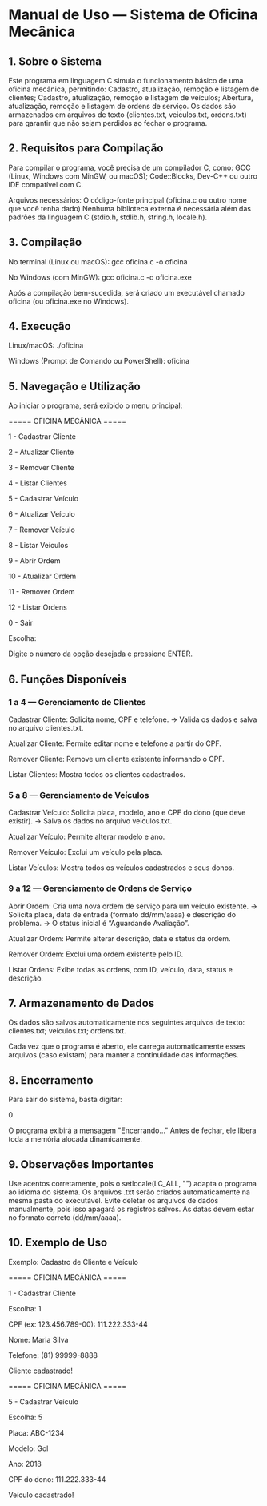 # Manual de Uso — Sistema de Oficina Mecânica
## 1. Sobre o Sistema

Este programa em linguagem C simula o funcionamento básico de uma oficina mecânica, permitindo:
Cadastro, atualização, remoção e listagem de clientes;
Cadastro, atualização, remoção e listagem de veículos;
Abertura, atualização, remoção e listagem de ordens de serviço.
Os dados são armazenados em arquivos de texto (clientes.txt, veiculos.txt, ordens.txt) para garantir que não sejam perdidos ao fechar o programa.

## 2. Requisitos para Compilação

Para compilar o programa, você precisa de um compilador C, como:
GCC (Linux, Windows com MinGW, ou macOS);
Code::Blocks, Dev-C++ ou outro IDE compatível com C.

Arquivos necessários:
O código-fonte principal (oficina.c ou outro nome que você tenha dado)
Nenhuma biblioteca externa é necessária além das padrões da linguagem C (stdio.h, stdlib.h, string.h, locale.h).

## 3. Compilação
No terminal (Linux ou macOS):
gcc oficina.c -o oficina

No Windows (com MinGW):
gcc oficina.c -o oficina.exe

Após a compilação bem-sucedida, será criado um executável chamado oficina (ou oficina.exe no Windows).

## 4. Execução
Linux/macOS:
./oficina

Windows (Prompt de Comando ou PowerShell):
oficina

## 5. Navegação e Utilização

Ao iniciar o programa, será exibido o menu principal:

===== OFICINA MECÂNICA =====

1 - Cadastrar Cliente

2 - Atualizar Cliente

3 - Remover Cliente

4 - Listar Clientes

5 - Cadastrar Veículo

6 - Atualizar Veículo

7 - Remover Veículo

8 - Listar Veículos

9 - Abrir Ordem

10 - Atualizar Ordem

11 - Remover Ordem

12 - Listar Ordens

0 - Sair

Escolha:

Digite o número da opção desejada e pressione ENTER.

## 6. Funções Disponíveis

### 1 a 4 — Gerenciamento de Clientes

Cadastrar Cliente: Solicita nome, CPF e telefone.
→ Valida os dados e salva no arquivo clientes.txt.

Atualizar Cliente: Permite editar nome e telefone a partir do CPF.

Remover Cliente: Remove um cliente existente informando o CPF.

Listar Clientes: Mostra todos os clientes cadastrados.


### 5 a 8 — Gerenciamento de Veículos

Cadastrar Veículo: Solicita placa, modelo, ano e CPF do dono (que deve existir).
→ Salva os dados no arquivo veiculos.txt.

Atualizar Veículo: Permite alterar modelo e ano.

Remover Veículo: Exclui um veículo pela placa.

Listar Veículos: Mostra todos os veículos cadastrados e seus donos.


### 9 a 12 — Gerenciamento de Ordens de Serviço

Abrir Ordem: Cria uma nova ordem de serviço para um veículo existente.
→ Solicita placa, data de entrada (formato dd/mm/aaaa) e descrição do problema.
→ O status inicial é “Aguardando Avaliação”.

Atualizar Ordem: Permite alterar descrição, data e status da ordem.

Remover Ordem: Exclui uma ordem existente pelo ID.

Listar Ordens: Exibe todas as ordens, com ID, veículo, data, status e descrição.

## 7. Armazenamento de Dados

Os dados são salvos automaticamente nos seguintes arquivos de texto:
clientes.txt;
veiculos.txt;
ordens.txt.

Cada vez que o programa é aberto, ele carrega automaticamente esses arquivos (caso existam) para manter a continuidade das informações.

## 8. Encerramento

Para sair do sistema, basta digitar:

0

O programa exibirá a mensagem "Encerrando..."
Antes de fechar, ele libera toda a memória alocada dinamicamente.

## 9. Observações Importantes

Use acentos corretamente, pois o setlocale(LC_ALL, "") adapta o programa ao idioma do sistema.
Os arquivos .txt serão criados automaticamente na mesma pasta do executável.
Evite deletar os arquivos de dados manualmente, pois isso apagará os registros salvos.
As datas devem estar no formato correto (dd/mm/aaaa).

## 10. Exemplo de Uso

Exemplo: Cadastro de Cliente e Veículo

===== OFICINA MECÂNICA =====

1 - Cadastrar Cliente

Escolha: 1

CPF (ex: 123.456.789-00): 111.222.333-44

Nome: Maria Silva

Telefone: (81) 99999-8888

Cliente cadastrado!

===== OFICINA MECÂNICA =====

5 - Cadastrar Veículo

Escolha: 5

Placa: ABC-1234

Modelo: Gol

Ano: 2018

CPF do dono: 111.222.333-44

Veículo cadastrado!
